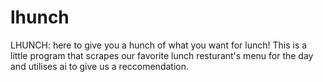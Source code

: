 # lhunch
LHUNCH: here to give you a hunch of what you want for lunch! This is a little program that scrapes our favorite lunch resturant's menu for the day and utilises ai to give us a reccomendation.
